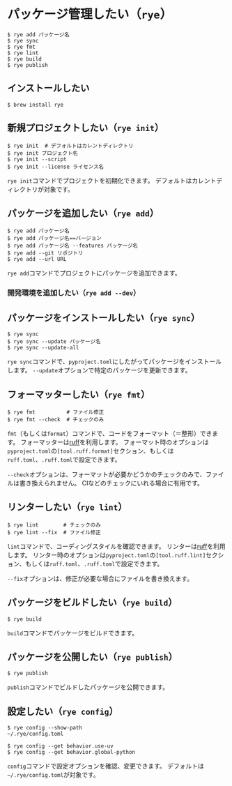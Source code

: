 # パッケージ管理したい（`rye`）

```console
$ rye add パッケージ名
$ rye sync
$ rye fmt
$ rye lint
$ rye build
$ rye publish
```

## インストールしたい

```console
$ brew install rye
```

## 新規プロジェクトしたい（``rye init``）

```console
$ rye init  # デフォルトはカレントディレクトリ
$ rye init プロジェクト名
$ rye init --script
$ rye init --license ライセンス名
```

`rye init`コマンドでプロジェクトを初期化できます。
デフォルトはカレントディレクトリが対象です。

## パッケージを追加したい（``rye add``）

```console
$ rye add パッケージ名
$ rye add パッケージ名==バージョン
$ rye add パッケージ名 --features パッケージ名
$ rye add --git リポジトリ
$ rye add --url URL
```

`rye add`コマンドでプロジェクトにパッケージを追加できます。

### 開発環境を追加したい（``rye add --dev``）

## パッケージをインストールしたい（``rye sync``）

```console
$ rye sync
$ rye sync --update パッケージ名
$ rye sync --update-all
```

`rye sync`コマンドで、`pyproject.toml`にしたがってパッケージをインストールします。
`--update`オプションで特定のパッケージを更新できます。

## フォーマッターしたい（``rye fmt``）

```console
$ rye fmt          # ファイル修正
$ rye fmt --check  # チェックのみ
```

`fmt`（もしくは`format`）コマンドで、コードをフォーマット（＝整形）できます。
フォーマッターは[ruff](./python-ruff.md)を利用します。
フォーマット時のオプションは`pyproject.toml`の`[tool.ruff.format]`セクション、もしくは``ruff.toml``、``.ruff.toml``で設定できます。

``--check``オプションは、フォーマットが必要かどうかのチェックのみで、ファイルは書き換えられません。
CIなどのチェックにいれる場合に有用です。

## リンターしたい（``rye lint``）

```console
$ rye lint        # チェックのみ
$ rye lint --fix  # ファイル修正
```

`lint`コマンドで、コーディングスタイルを確認できます。
リンターは[ruff](./python-ruff.md)を利用します。
リンター時のオプションは`pyproject.toml`の`[tool.ruff.lint]`セクション、もしくは``ruff.toml``、``.ruff.toml``で設定できます。

``--fix``オプションは、修正が必要な場合にファイルを書き換えます。

## パッケージをビルドしたい（``rye build``）

```console
$ rye build
```

`build`コマンドでパッケージをビルドできます。

## パッケージを公開したい（``rye publish``）

```console
$ rye publish
```

``publish``コマンドでビルドしたパッケージを公開できます。

## 設定したい（``rye config``）

```console
$ rye config --show-path
~/.rye/config.toml

$ rye config --get behavior.use-uv
$ rye config --get behavior.global-python
```

``config``コマンドで設定オプションを確認、変更できます。
デフォルトは``~/.rye/config.toml``が対象です。
